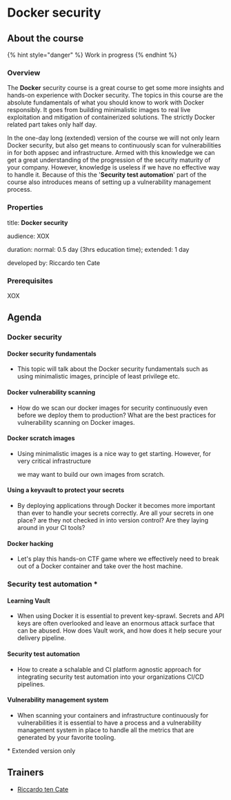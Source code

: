 # Docker security

## About the course

{% hint style="danger" %}
Work in progress
{% endhint %}

### Overview

The **Docker** security course is a great course to get some more insights and hands-on experience with Docker security. The topics in this course are the absolute fundamentals of what you should know to work with Docker responsibly. It goes from building minimalistic images to real live exploitation and mitigation of containerized solutions. The strictly Docker related part takes only half day. 

In the one-day long \(extended\) version of the course we will not only learn Docker security, but also get means to continuously scan for vulnerabilities in for both appsec and infrastructure. Armed with this knowledge we can get a great understanding of the progression of the security maturity of your company. However, knowledge is useless if we have no effective way to handle it. Because of this the '**Security test automation**' part of the course also introduces means of setting up a vulnerability management process.

### Properties

title: **Docker security**

audience: XOX

duration: normal: 0.5 day \(3hrs education time\); extended: 1 day

developed by: Riccardo ten Cate

### Prerequisites

XOX

## Agenda

### Docker security

#### Docker security fundamentals

* This topic will talk about the Docker security fundamentals such as using minimalistic images, principle of least privilege etc.

#### Docker vulnerability scanning

* How do we scan our docker images for security continuously even before we deploy them to production? What are the best practices for vulnerability scanning on Docker images.

#### Docker scratch images

* Using minimalistic images is a nice way to get starting. However, for very critical infrastructure

  we may want to build our own images from scratch.

#### Using a keyvault to protect your secrets

* By deploying applications through Docker it becomes more important than ever to handle your secrets correctly. Are all your secrets in one place? are they not checked in into version control? Are they laying around in your CI tools?

#### Docker hacking

* Let's play this hands-on CTF game where we effectively need to break out of a Docker container and take over the host machine.

### Security test automation \*

#### Learning Vault 

* When using Docker it is essential to prevent key-sprawl. Secrets and API keys are often overlooked and leave an enormous attack surface that can be abused. How does Vault work, and how does it help secure your delivery pipeline.

#### Security test automation 

* How to create a schalable and CI platform agnostic approach for integrating security test automation into your organizations CI/CD pipelines.

#### Vulnerability management system 

* When scanning your containers and infrastructure continuously for vulnerabilities it is essential to have a process and a vulnerability management system in place to handle all the metrics that are generated by your favorite tooling.

 \* Extended version only

## Trainers

* [Riccardo ten Cate](../trainers/riccardo-ten-cate.md)

